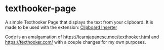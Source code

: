 # texthooker-page
A simple Texthooker Page that displays the text from your clipboard. It is made to be used with the extension: [Clipboard Inserter](https://github.com/kmltml/clipboard-inserter)

Code is an amalgamation of https://learnjapanese.moe/texthooker.html and https://texthooker.com/ with a couple changes for my own purposes.
